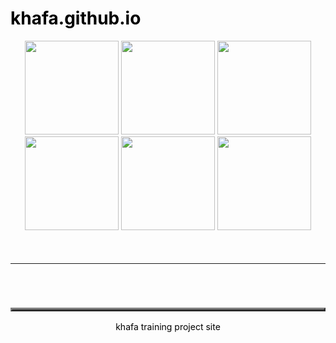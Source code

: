 # khafa.github.io
<html>
<head>
<title> Pembuatan Web dengan Tag HTML </title>
</head>
<script type="text/javascript">alert("Selamat Datang DI HTML FADERA");</script>
<body background="Tulips.jpg"text="black"vlink="#ff0000"link="green">
<center>
<img src="na.gif"width="150"height="150">
<img src="na.gif"width="150"height="150">
<img src="na.gif"width="150"height="150">
<img src="na.gif"width="150"height="150">
<img src="na.gif"width="150"height="150">
<img src="na.gif"width="150"height="150"></center>
<center>&emsp;&emsp;
<table width="90%" height="5" bgcolor="white">
<tr>
<td>
<h3>
<table width="100%" height="5" background="a.jpg">
<tr>
<td>
<center>
<img src="amik.jpg"width="150"height="150"></th>
<br>
<marquee scrollamount="5"width="300"bgcolor="orange">AMIK ROYAL KISARAN</marquee><marquee scrollamount="5"direction="left"width="300"bgcolor="orange">AMIK ROYAL KISARAN</marquee>
</center>
</tr>
</td>
<table width="100%" height="3" bgcolor="aqua">
<tr>
<td>
<center>
<b>
FADERA PRIVATE KISARAN</b>
<br>
Jl.Imam Bonjol No:200 Kisaran Timur
</center>
</td>
</tr>
</table>
<center>
<table width="100%" height="5" bgcolor="white">
<tr>
<td>
<h1>Selamat Datang Di Dashboard "FADERA"</h1>

&emsp;&emsp;Selamat Datang di Sistem Informasi Dashboard "FADERA". Sistem Informasi ini hanya untuk Kegiatan Operational "FADERA". Sistem mengelola Seluruh Aktifitas Kegiatan Pembelajaran. Untuk lebih Jelas, hubungi Administrator di Menu Contact.


Gunakan form di bawah untuk Login ke Sistem dan menggunakan Akun anda. 
<br>
<br>
<pre>
ID/NIP     : <input type=”text” name="Nama" ><input type="checkbox"name="checkbox"id="checkbox"/><font color="blue"><u>Biarkan saya tetap masuk</u></font color="blue"> 
Password   : <input type="password" name="Pass">&emsp;<input type="submit"value="Masuk"></h3>
</pre>

&emsp;&emsp;Atau anda dapat mendaftarkan diri anda menjadi Pelajar dari <b>"FADERA PRIVATE"</b>
Cukup Isikan Identitas Diri anda dibawah ini:
<center>
<h2><img src="kaka.gif"width="200"height="150">&emsp;&emsp;&emsp;&emsp;DAFTAR&emsp;&emsp;&emsp;&emsp;<img src="kaka.gif"width="200"height="150"></h2>
<pre>
Nama Lengkap : <input type=”text” name="Nama" >
<br>
Alamat       : <input type=”text” name="Nama" >
<br> 
Alamat Email : <input type=”text” name="Nama" >
				   <i>(kosongkan jika tidak ada)</i>
ID           : <input type=”text” name="Nama" >
				   <i>(kosongkan jika tidak ada)</i>
Password     : <input type="password" name="Pass" >
				   <i>(kosongkan jika tidak ada)</i>
Confirm Pass : <input type="password" name="Pass" >
				   <i>(kosongkan jika tidak ada)</i>

<br>
</pre>
Jenis Kelamin: <INPUT type="radio" name="sex" value="p" CHECKED>Pria<INPUT type="radio" name="sex" value="w">Wanita<BR>
<br>
Tingkat Pendidikan: 
					<input type="checkbox"name="checkbox"id="checkbox"/>SD
					<input type="checkbox"name="checkbox"id="checkbox"/>SMP
					<input type="checkbox"name="checkbox"id="checkbox"/>SMA
					<br>
					<br>
Tgl/Bln/Thn lahir:<SELECT name="Tanggal">
	<OPTION value="01">01
	<OPTION value="02">02
	<OPTION value="03">03
	<OPTION value="04">04
	<OPTION value="05 s/d 30">05 s/d 30</SELECT>&emsp;<SELECT name="Bulan">
	<OPTION value="01">01
	<OPTION value="02">02
	<OPTION value="03">03
	<OPTION value="04">04
	<OPTION value="05 s/d 12">05 s/d 12</SELECT>&emsp;<SELECT name="Tahun">
	<OPTION value="1995">1995
	<OPTION value="1998">1998
	<OPTION value="2000">2000
	<OPTION value="2001">2001
	<OPTION value="2002 s/d sekarang">2002 s/d sekarang
</SELECT>
<br>
<br>
<input type="submit" value="Daftar" >
</pre>
</center>
<br>
Untuk lebih lengkap nya tentang Kampus kami,Anda dapat mengunjungi Website kami di<a href=""> www.FaderaPrivate.com</a>
<br>
<br>
Berikut Data Pelajar yang telah bergabung di FADERA PRIVATE :
<br>
<table background="De.jpg"border="2">
<br>
<tr>
<th><font color="blue">Tahun 2006</font color="blue"> </th>
<th><font color="blue">Tahun 2007</font color="blue"> </th>
<th><font color="blue">Tahun 2008</font color="blue"> </th>
<th><font color="blue">Tahun 2009</font color="blue"> </th>
<th><font color="blue">Tahun 2010</font color="blue"> </th>
<th><font color="blue">Tahun 2011</font color="blue"></th>
<th><font color="blue">Tahun 2012</font color="blue"> </th>
<th><font color="blue">Tahun 2013</font color="blue"> </th>
<th><font color="blue">Tahun 2014</font color="blue"> </th>
<th><font color="blue">Tahun 2015</font color="blue"> </th>
</tr>
<tr>
<td><font color="red"><b>250 Orang</b></font color="red"></td>
<td><font color="red"><b>500 Orang</b></font color="red"></td>
<td><font color="red"><b>700 Orang</b></font color="red"></td>
<td><font color="red"><b>800 Orang</b></font color="red"></td>
<td><font color="red"><b>1000 Orang</b></font color="red"></td>
<td><font color="red"><b>1100 Orang</b></font color="red"></td>
<td><font color="red"><b>300 Orang</b></font color="red"></td>
<td><font color="red"><b>340 Orang</b></font color="red"></td>
<td><font color="red"><b>500 Orang</b></font color="red"></td>
<td><font color="red"><b>340 Orang</b></font color="red"></td>
</tr>
</tr>
</table>
<br>
<hr/>
<marquee><b>***********<font color="yellow">AMIK ROYAL KISARAN</font color="yellow">***********<font color="blue">AMIK ROYAL KISARAN</font color="blue">***********</b></marquee>
<hr/>
<br>
Komentar Anda :<BR>
<TEXTAREA name="komentar" rows="5" cols="40"></TEXTAREA>
<br>
<br>
<table border="1"style="padding:5px;border-radius:5px;border:double 5px"height ="100px" width="100%"
bgcolor="pink"border color="blue">
<tr>
<td>
<center><input type="submit"value="Beranda"><input type="submit"value="Profil"><input type="submit"value="Tutorial"><input type="submit"value="Kemahasiswaan"><input type="submit"value="Konsultasi"><input type="submit"value="Kegiatan Seni Budaya"><input type="submit"value="Acara Besar"><input type="submit"value="Alumni">
</td>
</tr>
</table>
</td>
</tr>
</table>
</center>
<center><b><blink><font color="red"><blink>
.......>>>>>SELAMAT BELAJAR PEMROGRAMAN WEBSITE<<<<<.......
</blink>
</font color="red">
</b>
</center>
<br>
<embed src="c.mp3"width="300"height="90"loop="false"autostart="true"></embed>
</td>
</tr>
<br>
<br>
</table>
<br>
<br>
<table width="40%" height="5" bgcolor="white"border="3">
<tr>
<th rowspan="2"background="a.jpg"width="150"height="150">
<marquee scrollamount="5"><img src="az.jpg"width="150"height="150">KHAIRUL FAZAR<img src="d.jpg"width="150"height="150">ADE ARI DARMA</marquee>
<th bgcolor="aqua">Prodi</th>
<th bgcolor="aqua">Kelas</th>
</tr>
<td bgcolor="yellow"><center>MANAJEMEN INFORMATIKA</td>
<td bgcolor="yellow">MI-2B</td>
</th>
</tr>
</table>
</table>
</body>
</html>
khafa training project site
